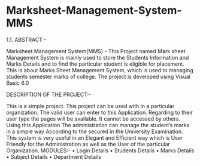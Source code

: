# Marksheet-Management-System-MMS

1.1. ABSTRACT:- 

Marksheet Management System(MMS) - This Project named Mark sheet Management System is mainly used to store the Students Information and Marks Details and to find the particular student is eligible for placement. This is about Marks Sheet Management System, which is used to managing students semester marks of college.  The project is developed using Visual Basic 6.0 

DESCRIPTION OF THE PROJECT:-

This is a simple project.  This project can be used with in a particular organization.  The valid user can enter to this Application.  Regarding to their user type the pages will be available.  It cannot be accessed by others. 
	Using this Application The administration can manage the student’s marks in a simple way According to the secured in the University Examination. 
	This system is very useful in an Elegant and Efficient way which is User Friendly for the Administration as well as the User of the particular Organization.
MODULES:-
    • Login Details
    • Students Details
    • Marks Details
    • Subject Details
    • Department Details
